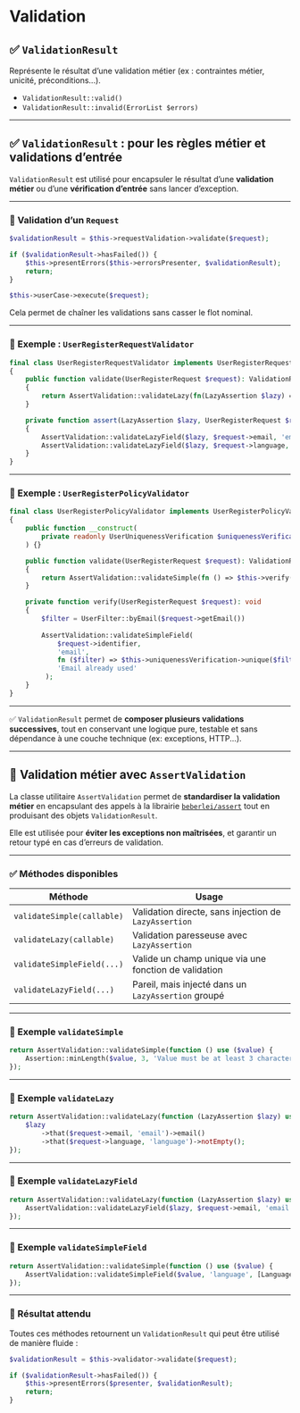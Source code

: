 # Validation

## ✅ `ValidationResult`

Représente le résultat d’une validation métier (ex : contraintes métier, unicité, préconditions...).

- `ValidationResult::valid()`
- `ValidationResult::invalid(ErrorList $errors)`

---

## ✅ `ValidationResult` : pour les règles métier et validations d’entrée

`ValidationResult` est utilisé pour encapsuler le résultat d’une **validation métier** ou d’une **vérification d’entrée** sans lancer d’exception.

---

### 🧪 Validation d’un `Request`

```php
$validationResult = $this->requestValidation->validate($request);

if ($validationResult->hasFailed()) {
    $this->presentErrors($this->errorsPresenter, $validationResult);
    return;
}

$this->userCase->execute($request);
```

Cela permet de chaîner les validations sans casser le flot nominal.

---

### 📌 Exemple : `UserRegisterRequestValidator`

```php
final class UserRegisterRequestValidator implements UserRegisterRequestValidation
{
    public function validate(UserRegisterRequest $request): ValidationResult
    {
        return AssertValidation::validateLazy(fn(LazyAssertion $lazy) => $this->assert($lazy, $request));
    }

    private function assert(LazyAssertion $lazy, UserRegisterRequest $request): void
    {
        AssertValidation::validateLazyField($lazy, $request->email, 'email', [EmailAddress::class, 'validate']);
        AssertValidation::validateLazyField($lazy, $request->language, 'language', [Language::class, 'validate']);
    }
}
```

---

### 📌 Exemple : `UserRegisterPolicyValidator`

```php
final class UserRegisterPolicyValidator implements UserRegisterPolicyValidation
{
    public function __construct(
        private readonly UserUniquenessVerification $uniquenessVerification,
    ) {}

    public function validate(UserRegisterRequest $request): ValidationResult
    {
        return AssertValidation::validateSimple(fn () => $this->verify($request));
    }

    private function verify(UserRegisterRequest $request): void
    {
        $filter = UserFilter::byEmail($request->getEmail())
    
        AssertValidation::validateSimpleField(
            $request->identifier,
            'email',
            fn ($filter) => $this->uniquenessVerification->unique($filter),
            'Email already used'
         );
    }
}
```

---

✅ `ValidationResult` permet de **composer plusieurs validations successives**, tout en conservant une logique pure, testable et sans dépendance à une couche technique (ex: exceptions, HTTP...).

---

## 📏 Validation métier avec `AssertValidation`

La classe utilitaire `AssertValidation` permet de **standardiser la validation métier** en encapsulant des appels à la librairie [`beberlei/assert`](https://github.com/beberlei/assert) tout en produisant des objets `ValidationResult`.

Elle est utilisée pour **éviter les exceptions non maîtrisées**, et garantir un retour typé en cas d’erreurs de validation.

---

### ✅ Méthodes disponibles

| Méthode                         | Usage                                                  |
|----------------------------------|---------------------------------------------------------|
| `validateSimple(callable)`      | Validation directe, sans injection de `LazyAssertion`  |
| `validateLazy(callable)`        | Validation paresseuse avec `LazyAssertion`             |
| `validateSimpleField(...)`      | Valide un champ unique via une fonction de validation  |
| `validateLazyField(...)`        | Pareil, mais injecté dans un `LazyAssertion` groupé    |

---

### 📌 Exemple `validateSimple`

```php
return AssertValidation::validateSimple(function () use ($value) {
    Assertion::minLength($value, 3, 'Value must be at least 3 characters');
});
```

---

### 📌 Exemple `validateLazy`

```php
return AssertValidation::validateLazy(function (LazyAssertion $lazy) use ($request) {
    $lazy
        ->that($request->email, 'email')->email()
        ->that($request->language, 'language')->notEmpty();
});
```

---

### 📌 Exemple `validateLazyField`

```php
return AssertValidation::validateLazy(function (LazyAssertion $lazy) use ($request) {
    AssertValidation::validateLazyField($lazy, $request->email, 'email', [EmailAddress::class, 'validate']);
});
```

---

### 📌 Exemple `validateSimpleField`

```php
return AssertValidation::validateSimple(function () use ($value) {
    AssertValidation::validateSimpleField($value, 'language', [Language::class, 'validate']);
});
```

---

### 🔁 Résultat attendu

Toutes ces méthodes retournent un `ValidationResult` qui peut être utilisé de manière fluide :

```php
$validationResult = $this->validator->validate($request);

if ($validationResult->hasFailed()) {
    $this->presentErrors($presenter, $validationResult);
    return;
}
```
